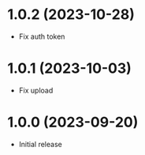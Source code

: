 # 1.0.2 (2023-10-28)

- Fix auth token

# 1.0.1 (2023-10-03)

- Fix upload

# 1.0.0 (2023-09-20)

- Initial release
